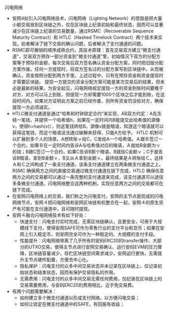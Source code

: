 闪电网络
- 安网4拟引入闪电网络技术，闪电网络（Lighting Network）的思路是把大量小额交易放到区块链之外，仅在区块链上纪录初始和最终状态，因而可以显著减少在区块链上纪录的交易数量，通过RSMC（Recoverable Sequence Maturity Contract）和 HTLC（Hashed Timelock Contract）两个技术来实现。前者解决了链下交易的确认问题，后者解决了支付通道的问题。
- RSMC即可撤销的顺序成熟合约，其技术原理：首先交易双方建立“微支付通道”，交易双方预存一部分资金到“微支付通道”里，初始情况下双方的分配方案等于预存的金额，每次交易后双方签名确认资金分配方案，同时把旧版分配方案作废。任何一方提现时，将双方签名过的分配方案写到区块链中，从而被确认，资金按照分配到两方手里。上述过程中，只有在预存资金和资金提现时才需要区块链。
提现一方提交的资金分配方案可能是某次交易后的结果，但未必是最新的结果。为安全起见，闪电网络规定提现一方的资金到账时间要晚于对方，对方可以马上到账，但提现一方却需要1000个区块之后才能到账，在这段时间内，如果对方证明此方案之前已经作废，则所有资金罚没给对方，确保提现一方必须诚实。
- HTLC微支付通道是通过“哈希和时钟锁定合约”来实现，AB双方约定：A先冻结一笔钱，并提供一个哈希值h，如果在一定时间内B能提交此哈希值的源像v，使得h=hash(v)），则这笔钱转给B。源像v就是暗语，知道这个暗语就可以获得这笔钱，而这个暗语没法通过破解来获得，只能A方给予。
HTLC 机制可以扩展到多个人的场景。A想转账ｖ给C，C发给A一个哈希值。Ａ跟Ｂ签订一个合约，如果Ｂ在一定时间内告诉A与哈希值对应的暗语，Ａ就给B金额为ｖ的钱；B跟C签订一个合约，如果C告诉B那个暗语，B就给C金额ｖ；C于是告诉B暗语，拿到B金额ｖ，B又从Ａ拿到金额ｖ。最终结果是Ａ转账给Ｃ。这样Ａ和Ｃ之间构成了一条支付通道，该条支付通道建立在两条微支付通道之上。
RSMC 确保两方之间的直接交易通过微支付通道在链下完成，HTLC 确保任意两方之间的交易都可以通过一条完整的支付通道来完成，该支付通道可以途径多条微支付通道。闪电网络整合这两种机制，实现任意两方之间的交易都可在链下完成。
- 在安网闪电网络上的交易，我们称之为闪电支付。安网的主节点是现成的闪电网络节点，安网４把闪电网络和安网区块链有机整合在一起，安网４的原生资产有可能在支付通道中，且可随时提现。
- 安网４融合闪电网络技术有如下好处：
  - 快速支付：闪电支付实时完成，无需区块链确认，且更安全，可用于大规模线下支付，使得安网SAFE可作为零售行业的支付平台和货币；如果在安网上引入稳定币，则安网完全可作为一种稳定的、大规模的支付手段。
  - 性能提升：闪电网络带离了几乎所有的安码ERC20的transfer操作、大部分的UTXO交易，使得主节点进行安网交易确认、运行安码EVM的压力骤降，区块链容量减少，存贮区块链空间需求减少，安网运行更快，无需提升主节点硬件配置，方便去中心化。
  - 隐私保护：闪电支付的众多中间交易状态并未记录在区块链上，仅记录初始状态和结束状态，因而有保护交易隐私的作用。
  - 无需费用：闪电支付的众多中间交易无需任何费用，仅纪录在区块链上的交易需要费用，与安码ERC20的费用相比，近乎免交易费。
- 有两个问题需要解决：
  - 如何建立多个微支付通道以形成支付网络，以方便闪电交易； 
  - 如何让锁定在微支付通道中的SAFE，有回报有收益；
